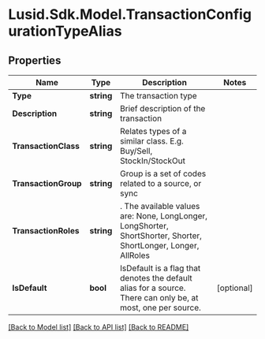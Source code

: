 # Lusid.Sdk.Model.TransactionConfigurationTypeAlias

## Properties

Name | Type | Description | Notes
------------ | ------------- | ------------- | -------------
**Type** | **string** | The transaction type | 
**Description** | **string** | Brief description of the transaction | 
**TransactionClass** | **string** | Relates types of a similar class. E.g. Buy/Sell, StockIn/StockOut | 
**TransactionGroup** | **string** | Group is a set of codes related to a source, or sync | 
**TransactionRoles** | **string** | . The available values are: None, LongLonger, LongShorter, ShortShorter, Shorter, ShortLonger, Longer, AllRoles | 
**IsDefault** | **bool** | IsDefault is a flag that denotes the default alias for a source. There can only be, at most, one per source. | [optional] 

[[Back to Model list]](../README.md#documentation-for-models) [[Back to API list]](../README.md#documentation-for-api-endpoints) [[Back to README]](../README.md)

